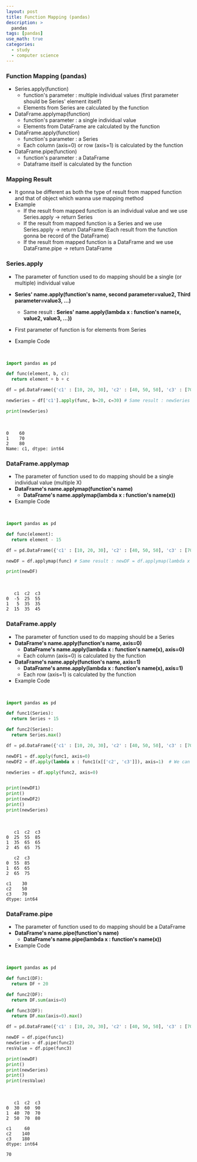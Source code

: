 ```yaml
---
layout: post
title: Function Mapping (pandas)
description: >
  pandas
tags: [pandas]
use_math: true
categories:
  - study
  - computer science
---
```

### Function Mapping (pandas)
* Series.apply(function)
  * function's parameter : multiple individual values (first parameter should be Series' element itself)
  * Elements from Series are calculated by the function
* DataFrame.applymap(function)
  * function's parameter : a single individual value
  * Elements from DataFrame are calculated by the function
* DataFrame.apply(function)
  * function's parameter : a Series
  * Each column (axis=0) or row (axis=1) is calculated by the function
* DataFrame.pipe(function)
  * function's parameter : a DataFrame
  * Dataframe itself is calculated by the function

### Mapping Result
* It gonna be different as both the type of result from mapped function and that of object which wanna use mapping method
* Example
  * If the result from mapped function is an individual value and we use Series.apply → return Series
  * If the result from mapped function is a Series and we use Series.apply → return DataFrame (Each result from the function gonna be record of the DataFrame)
  * If the result from mapped function is a DataFrame and we use DataFrame.pipe → return DataFrame

### Series.apply
* The parameter of function used to do mapping should be a single (or multiple) individual value
* **Series' name.apply(function's name, second parameter=value2, Third parameter=value3, ...)**
  * Same result : **Series' name.apply(lambda x : function's name(x, value2, value3, ...))**
* First parameter of function is for elements from Series

* Example Code
<br>

~~~python
import pandas as pd

def func(element, b, c):
  return element + b + c

df = pd.DataFrame({'c1' : [10, 20, 30], 'c2' : [40, 50, 50], 'c3' : [70, 50, 60]})

newSeries = df['c1'].apply(func, b=20, c=30) # Same result : newSeries = df['c1'].apply(lambda x : func(x, 20, 30))

print(newSeries)
~~~

<br>

~~~
0    60
1    70
2    80
Name: c1, dtype: int64
~~~

### DataFrame.applymap
* The parameter of function used to do mapping should be a single individual value (multiple X)
* **DataFrame's name.applymap(function's name)**
  * **DataFrame's name.applymap(lambda x : function's name(x))**
* Example Code
<br>

~~~python
import pandas as pd

def func(element):
  return element - 15

df = pd.DataFrame({'c1' : [10, 20, 30], 'c2' : [40, 50, 50], 'c3' : [70, 50, 60]})

newDF = df.applymap(func) # Same result : newDF = df.applymap(lambda x : func(x))

print(newDF)

~~~

<br>

~~~
   c1  c2  c3
0  -5  25  55
1   5  35  35
2  15  35  45
~~~

### DataFrame.apply
* The parameter of function used to do mapping should be a Series
* **DataFrame's name.apply(function's name, axis=0)**
  * **DataFrame's name.apply(lambda x : function's name(x), axis=0)**
  * Each column (axis=0) is calculated by the function
* **DataFrame's name.apply(function's name, axis=1)**
  * **DataFrame's anme.apply(lambda x : function's name(x), axis=1)**
  * Each row (axis=1) is calculated by the function
* Example Code
<br>

~~~python
import pandas as pd

def func1(Series):
  return Series + 15

def func2(Series):
  return Series.max()

df = pd.DataFrame({'c1' : [10, 20, 30], 'c2' : [40, 50, 50], 'c3' : [70, 50, 60]})

newDF1 = df.apply(func1, axis=0)
newDF2 = df.apply(lambda x : func1(x[['c2', 'c3']]), axis=1)  # We can limit the column range of each row which gonna be calculated by the function using lambda when axis is 1

newSeries = df.apply(func2, axis=0)


print(newDF1)
print()
print(newDF2)
print()
print(newSeries)

~~~

<br>

~~~
   c1  c2  c3
0  25  55  85
1  35  65  65
2  45  65  75

   c2  c3
0  55  85
1  65  65
2  65  75

c1    30
c2    50
c3    70
dtype: int64
~~~

### DataFrame.pipe
* The parameter of function used to do mapping should be a DataFrame
* **DataFrame's name.pipe(function's name)**
  * **DataFrame's name.pipe(lambda x : function's name(x))**
* Example Code
<br>

~~~python
import pandas as pd

def func1(DF):
  return DF + 20

def func2(DF):
  return DF.sum(axis=0)

def func3(DF):
  return DF.max(axis=0).max()

df = pd.DataFrame({'c1' : [10, 20, 30], 'c2' : [40, 50, 50], 'c3' : [70, 50, 60]})

newDF = df.pipe(func1)
newSeries = df.pipe(func2)
resValue = df.pipe(func3)

print(newDF)
print()
print(newSeries)
print()
print(resValue)

~~~

<br>

~~~
   c1  c2  c3
0  30  60  90
1  40  70  70
2  50  70  80

c1     60
c2    140
c3    180
dtype: int64

70
~~~
